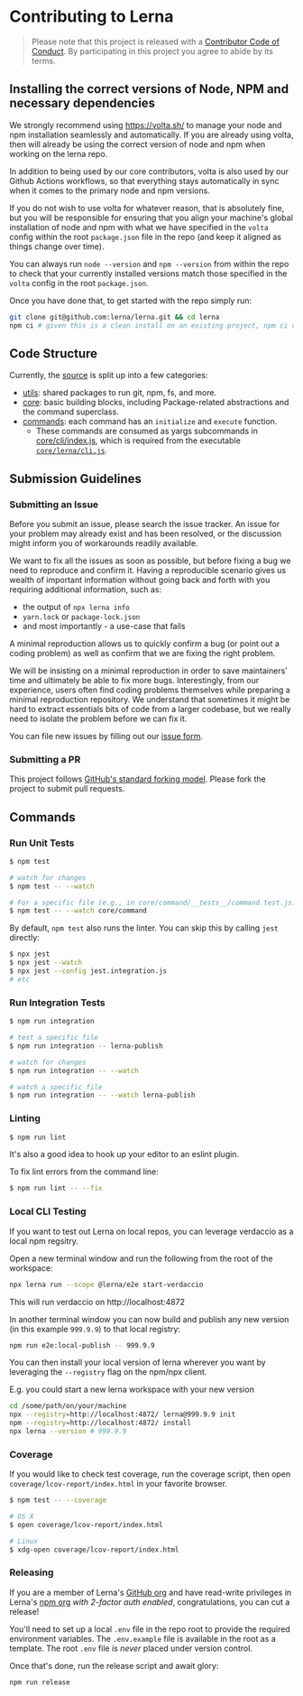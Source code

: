 # Contributing to Lerna

> Please note that this project is released with a [Contributor Code of Conduct](./CODE_OF_CONDUCT.md).
> By participating in this project you agree to abide by its terms.

## Installing the correct versions of Node, NPM and necessary dependencies

We strongly recommend using https://volta.sh/ to manage your node and npm installation seamlessly and automatically. If you are already using volta, then will already be using the correct version of node and npm when working on the lerna repo.

In addition to being used by our core contributors, volta is also used by our Github Actions workflows, so that everything stays automatically in sync when it comes to the primary node and npm versions.

If you do not wish to use volta for whatever reason, that is absolutely fine, but you will be responsible for ensuring that you align your machine's global installation of node and npm with what we have specified in the `volta` config within the root `package.json` file in the repo (and keep it aligned as things change over time).

You can always run `node --version` and `npm --version` from within the repo to check that your currently installed versions match those specified in the `volta` config in the root `package.json`.

Once you have done that, to get started with the repo simply run:

```sh
git clone git@github.com:lerna/lerna.git && cd lerna
npm ci # given this is a clean install on an existing project, npm ci can be used
```

## Code Structure

Currently, the [source](https://github.com/lerna/lerna/tree/main) is split up into a few categories:

- [utils](https://github.com/lerna/lerna/tree/main/utils): shared packages to run git, npm, fs, and more.
- [core](https://github.com/lerna/lerna/tree/main/core): basic building blocks, including Package-related abstractions and the command superclass.
- [commands](https://github.com/lerna/lerna/tree/main/commands): each command has an `initialize` and `execute` function.
  - These commands are consumed as yargs subcommands in [core/cli/index.js](https://github.com/lerna/lerna/blob/main/core/cli/index.js), which is required from the executable [`core/lerna/cli.js`](https://github.com/lerna/lerna/blob/main/core/lerna/cli.js).

## Submission Guidelines

### <a name="submit-issue"></a> Submitting an Issue

Before you submit an issue, please search the issue tracker. An issue for your problem may already exist and has been resolved, or the discussion might inform you of workarounds readily available.

We want to fix all the issues as soon as possible, but before fixing a bug we need to reproduce and confirm it. Having a reproducible scenario gives us wealth of important information without going back and forth with you requiring additional information, such as:

- the output of `npx lerna info`
- `yarn.lock` or `package-lock.json`
- and most importantly - a use-case that fails

A minimal reproduction allows us to quickly confirm a bug (or point out a coding problem) as well as confirm that we are fixing the right problem.

We will be insisting on a minimal reproduction in order to save maintainers' time and ultimately be able to fix more bugs. Interestingly, from our experience, users often find coding problems themselves while preparing a minimal reproduction repository. We understand that sometimes it might be hard to extract essentials bits of code from a larger codebase, but we really need to isolate the problem before we can fix it.

You can file new issues by filling out our [issue form](https://github.com/lerna/lerna/issues/new/choose).

### <a name="submit-pr"></a> Submitting a PR

This project follows [GitHub's standard forking model](https://guides.github.com/activities/forking/). Please fork the project to submit pull requests.

## Commands

### Run Unit Tests

```sh
$ npm test

# watch for changes
$ npm test -- --watch

# For a specific file (e.g., in core/command/__tests__/command.test.js)
$ npm test -- --watch core/command
```

By default, `npm test` also runs the linter.
You can skip this by calling `jest` directly:

```sh
$ npx jest
$ npx jest --watch
$ npx jest --config jest.integration.js
# etc
```

### Run Integration Tests

```sh
$ npm run integration

# test a specific file
$ npm run integration -- lerna-publish

# watch for changes
$ npm run integration -- --watch

# watch a specific file
$ npm run integration -- --watch lerna-publish
```

### Linting

```sh
$ npm run lint
```

It's also a good idea to hook up your editor to an eslint plugin.

To fix lint errors from the command line:

```sh
$ npm run lint -- --fix
```

### Local CLI Testing

If you want to test out Lerna on local repos, you can leverage verdaccio as a local npm regsitry.

Open a new terminal window and run the following from the root of the workspace:

```sh
npx lerna run --scope @lerna/e2e start-verdaccio
```

This will run verdaccio on http://localhost:4872

In another terminal window you can now build and publish any new version (in this example `999.9.9`) to that local registry:

```sh
npm run e2e:local-publish -- 999.9.9
```

You can then install your local version of lerna wherever you want by leveraging the `--registry` flag on the npm/npx client.

E.g. you could start a new lerna workspace with your new version

```sh
cd /some/path/on/your/machine
npx --registry=http://localhost:4872/ lerna@999.9.9 init
npm --registry=http://localhost:4872/ install
npx lerna --version # 999.9.9
```

### Coverage

If you would like to check test coverage, run the coverage script, then open
`coverage/lcov-report/index.html` in your favorite browser.

```sh
$ npm test -- --coverage

# OS X
$ open coverage/lcov-report/index.html

# Linux
$ xdg-open coverage/lcov-report/index.html
```

### Releasing

If you are a member of Lerna's [GitHub org](https://github.com/orgs/lerna/people) and have read-write privileges in Lerna's [npm org](https://www.npmjs.com/org/lerna) _with 2-factor auth enabled_, congratulations, you can cut a release!

You'll need to set up a local `.env` file in the repo root to provide the required environment variables.
The `.env.example` file is available in the root as a template.
The root `.env` file is _never_ placed under version control.

Once that's done, run the release script and await glory:

```sh
npm run release
```
